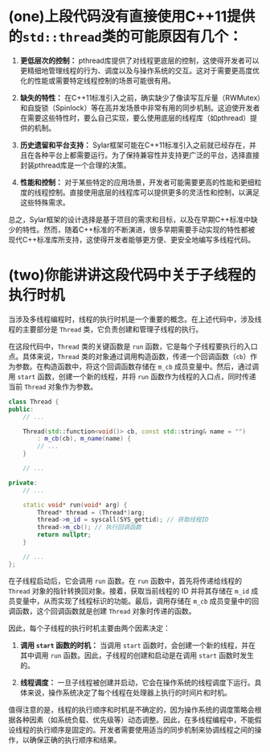 # (one)上段代码没有直接使用C++11提供的`std::thread`类的可能原因有几个：

1. **更低层次的控制：** pthread库提供了对线程更底层的控制，这使得开发者可以更精细地管理线程的行为、调度以及与操作系统的交互。这对于需要更高度优化的性能或需要特定线程控制的场景可能很有用。

2. **缺失的特性：** 在C++11标准引入之前，确实缺少了像读写互斥量（RWMutex）和自旋锁（Spinlock）等在高并发场景中非常有用的同步机制。这迫使开发者在需要这些特性时，要么自己实现，要么使用底层的线程库（如pthread）提供的机制。

3. **历史遗留和平台支持：** Sylar框架可能在C++11标准引入之前就已经存在，并且在各种平台上都需要运行。为了保持兼容性并支持更广泛的平台，选择直接封装pthread库是一个合理的决策。

4. **性能和控制：** 对于某些特定的应用场景，开发者可能需要更高的性能和更细粒度的线程控制。直接使用底层的线程库可以提供更多的灵活性和控制，以满足这些特殊需求。

总之，Sylar框架的设计选择是基于项目的需求和目标，以及在早期C++标准中缺少的特性。然而，随着C++标准的不断演进，很多早期需要手动实现的特性都被现代C++标准库所支持，这使得开发者能够更方便、更安全地编写多线程代码。


# (two)你能讲讲这段代码中关于子线程的执行时机
当涉及多线程编程时，线程的执行时机是一个重要的概念。在上述代码中，涉及线程的主要部分是 `Thread` 类，它负责创建和管理子线程的执行。

在这段代码中，`Thread` 类的关键函数是 `run` 函数，它是每个子线程要执行的入口点。具体来说，`Thread` 类的对象通过调用构造函数，传递一个回调函数（`cb`）作为参数。在构造函数中，将这个回调函数存储在 `m_cb` 成员变量中。然后，通过调用 `start` 函数，创建一个新的线程，并将 `run` 函数作为线程的入口点，同时传递当前 `Thread` 对象作为参数。

```cpp
class Thread {
public:
    // ...

    Thread(std::function<void()> cb, const std::string& name = "")
        : m_cb(cb), m_name(name) {
        // ...
    }

    // ...

private:
    // ...

    static void* run(void* arg) {
        Thread* thread = (Thread*)arg;
        thread->m_id = syscall(SYS_gettid); // 获取线程ID
        thread->m_cb(); // 执行回调函数
        return nullptr;
    }

    // ...
};
```

在子线程启动后，它会调用 `run` 函数。在 `run` 函数中，首先将传递给线程的 `Thread` 对象的指针转换回对象。接着，获取当前线程的 ID 并将其存储在 `m_id` 成员变量中，从而实现了线程标识的功能。最后，调用存储在 `m_cb` 成员变量中的回调函数，这个回调函数就是创建 `Thread` 对象时传递的函数。

因此，每个子线程的执行时机主要由两个因素决定：

1. **调用 `start` 函数的时机：** 当调用 `start` 函数时，会创建一个新的线程，并在其中调用 `run` 函数。因此，子线程的创建和启动是在调用 `start` 函数时发生的。

2. **线程调度：** 一旦子线程被创建并启动，它会在操作系统的线程调度下运行。具体来说，操作系统决定了每个线程在处理器上执行的时间片和时机。

值得注意的是，线程的执行顺序和时机是不确定的，因为操作系统的调度策略会根据各种因素（如系统负载、优先级等）动态调整。因此，在多线程编程中，不能假设线程的执行顺序是固定的。开发者需要使用适当的同步机制来协调线程之间的操作，以确保正确的执行顺序和结果。
